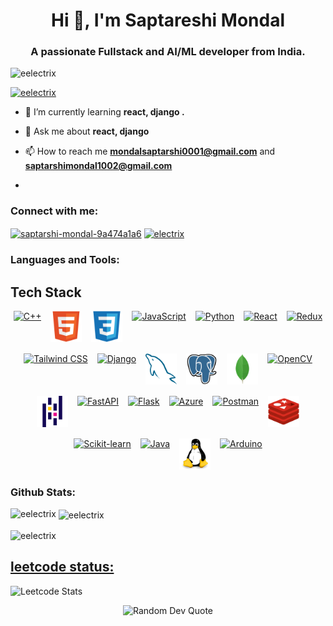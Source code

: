 <h1 align="center">Hi 👋, I'm Saptareshi Mondal</h1>
<h3 align="center">A passionate Fullstack and AI/ML developer from India.</h3>

<p align="left"> <img src="https://komarev.com/ghpvc/?username=eelectrix&label=Profile%20views&color=0e75b6&style=flat" alt="eelectrix" /> </p>

<p align="left"> <a href="https://github.com/ryo-ma/github-profile-trophy"><img src="https://github-profile-trophy.vercel.app/?username=eelectrix" alt="eelectrix" /></a> </p>

- 🌱 I’m currently learning **react, django .**

- 💬 Ask me about **react, django**

- 📫 How to reach me **mondalsaptarshi0001@gmail.com** and **saptarshimondal1002@gmail.com**
- 

<h3 align="left">Connect with me:</h3>
<p align="left">
<a href="https://linkedin.com/in/saptarshi-mondal-9a474a1a6" target="blank"><img align="center" src="https://raw.githubusercontent.com/rahuldkjain/github-profile-readme-generator/master/src/images/icons/Social/linked-in-alt.svg" alt="saptarshi-mondal-9a474a1a6" height="30" width="40" /></a>
<a href="https://www.leetcode.com/electrix" target="blank"><img align="center" src="https://raw.githubusercontent.com/rahuldkjain/github-profile-readme-generator/master/src/images/icons/Social/leet-code.svg" alt="electrix" height="30" width="40" /></a>
</p>

<h3 align="left">Languages and Tools:</h3>

<div align="">
  <h2>Tech Stack</h2>
  <div style="display: flex; flex-wrap: wrap; justify-content: center; gap: 15px;">
    <a href="https://www.cprogramming.com/" target="_blank"> 
      <img src="https://techstack-generator.vercel.app/cpp-icon.svg" alt="C++" width="50"/> 
    </a> 
    <a href="https://www.w3.org/html/" target="_blank"> 
      <img src="https://raw.githubusercontent.com/devicons/devicon/master/icons/html5/html5-original.svg" alt="HTML" width="50"/> 
    </a> 
    <a href="https://www.w3schools.com/css/" target="_blank"> 
      <img src="https://raw.githubusercontent.com/devicons/devicon/master/icons/css3/css3-original.svg" alt="CSS" width="50"/> 
    </a> 
    <a href="https://developer.mozilla.org/en-US/docs/Web/JavaScript" target="_blank"> 
      <img src="https://techstack-generator.vercel.app/js-icon.svg" alt="JavaScript" width="50"/> 
    </a> 
    <a href="https://www.python.org" target="_blank"> 
      <img src="https://techstack-generator.vercel.app/python-icon.svg" alt="Python" width="50"/> 
    </a> 
    <a href="https://reactjs.org/" target="_blank"> 
      <img src="https://techstack-generator.vercel.app/react-icon.svg" alt="React" width="50"/> 
    </a> 
    <a href="https://redux.js.org" target="_blank"> 
      <img src="https://techstack-generator.vercel.app/redux-icon.svg" alt="Redux" width="50"/> 
    </a> 
    <a href="https://tailwindcss.com/" target="_blank"> 
      <img src="https://readmebadge.vercel.app/badges/tailwind.svg" alt="Tailwind CSS" width="50"/> 
    </a> 
    <a href="https://www.djangoproject.com/" target="_blank"> 
      <img src="https://techstack-generator.vercel.app/django-icon.svg" alt="Django" width="50"/> 
    </a> 
    <a href="https://www.mysql.com/" target="_blank"> 
      <img src="https://raw.githubusercontent.com/devicons/devicon/master/icons/mysql/mysql-original.svg" alt="MySQL" width="50"/> 
    </a>
    <a href="https://www.postgresql.org" target="_blank"> 
      <img src="https://raw.githubusercontent.com/devicons/devicon/master/icons/postgresql/postgresql-original.svg" alt="PostgreSQL" width="50"/> 
    </a> 
    <a href="https://www.mongodb.com/" target="_blank"> 
      <img src="https://raw.githubusercontent.com/devicons/devicon/master/icons/mongodb/mongodb-original.svg" alt="MongoDB" width="50"/> 
    </a> 
    <a href="https://opencv.org/" target="_blank"> 
      <img src="https://www.vectorlogo.zone/logos/opencv/opencv-icon.svg" alt="OpenCV" width="50"/> 
    </a> 
    <a href="https://pandas.pydata.org/" target="_blank"> 
      <img src="https://raw.githubusercontent.com/devicons/devicon/master/icons/pandas/pandas-original.svg" alt="Pandas" width="50"/> 
    </a> 
    <a href="https://fastapi.tiangolo.com/" target="_blank"> 
      <img src="https://img.shields.io/badge/fastapi-109989?style=for-the-badge&logo=FASTAPI&logoColor=white" alt="FastAPI" width="50"/> 
    </a> 
    <a href="https://flask.palletsprojects.com/" target="_blank">  
      <img src="https://img.shields.io/badge/Flask-000000?style=for-the-badge&logo=flask&logoColor=white" alt="Flask" height="50"/> 
    </a> 
    <a href="https://azure.microsoft.com/en-in/" target="_blank"> 
      <img src="https://www.vectorlogo.zone/logos/microsoft_azure/microsoft_azure-icon.svg" alt="Azure" width="50"/> 
    </a> 
    <a href="https://postman.com" target="_blank"> 
      <img src="https://www.vectorlogo.zone/logos/getpostman/getpostman-icon.svg" alt="Postman" width="50"/> 
    </a>  
    <a href="https://redis.io" target="_blank"> 
      <img src="https://raw.githubusercontent.com/devicons/devicon/master/icons/redis/redis-original.svg" alt="Redis" width="50"/> 
    </a>   
    <a href="https://scikit-learn.org/" target="_blank"> 
      <img src="https://upload.wikimedia.org/wikipedia/commons/0/05/Scikit_learn_logo_small.svg" alt="Scikit-learn" width="50"/> 
    </a> 
    <a href="https://www.java.com" target="_blank"> 
      <img src="https://techstack-generator.vercel.app/java-icon.svg" alt="Java" width="50"/> 
    </a> 
    <a href="https://www.linux.org/" target="_blank"> 
      <img src="https://raw.githubusercontent.com/devicons/devicon/master/icons/linux/linux-original.svg" alt="Linux" width="50"/> 
    </a> 
    <a href="https://www.arduino.cc/" target="_blank"> 
      <img src="https://cdn.worldvectorlogo.com/logos/arduino-1.svg" alt="Arduino" width="50"/> 
    </a> 
  </div>
</div>


<h3 align="left">Github Stats:</h3>
<p><img align="left" src="https://github-readme-stats.vercel.app/api/top-langs?username=eelectrix&show_icons=true&locale=en&layout=compact" alt="eelectrix" /></p>

<p>&nbsp;<img align="center" src="https://github-readme-stats.vercel.app/api?username=eelectrix&show_icons=true&locale=en" alt="eelectrix" /></p>

<p><img align="center" src="https://github-readme-streak-stats.herokuapp.com/?user=eelectrix&" alt="eelectrix" /></p>



<h2 align="left"> <a href="https://www.leetcode.com/electrix" > leetcode status: </a>  </h2>

![Leetcode Stats](https://leetcard.jacoblin.cool/ElectriX)

<p align="center">
  <img src="https://quotes-github-readme.vercel.app/api?type=horizontal&theme=light" alt="Random Dev Quote"/>
</p>

